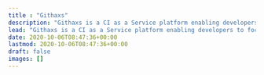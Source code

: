 ```yaml
---
title : "Githaxs"
description: "Githaxs is a CI as a Service platform enabling developers to focus on products instead of CI pipelines."
lead: "Githaxs is a CI as a Service platform enabling developers to focus on products instead of CI pipelines."
date: 2020-10-06T08:47:36+00:00
lastmod: 2020-10-06T08:47:36+00:00
draft: false
images: []
---
```

